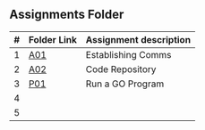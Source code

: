 ## Assignments Folder

|   #   | Folder Link |   Assignment description   |
| :---: | ----------- | -------------------------- |
|   1   | [A01](https://github.com/michelle083/4143_PLC/tree/main/Assignments/A01) | Establishing Comms |
|   2   | [A02](https://github.com/michelle083/4143_PLC/tree/main/Assignments/A02) | Code Repository |
|   3   | [P01](https://github.com/michelle083/4143_PLC/tree/main/Assignments/P01) | Run a GO Program |
|   4   |  |  |  
|   5   |  |  |
